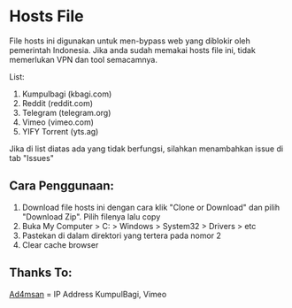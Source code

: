 # Hosts File 
File hosts ini digunakan untuk men-bypass web yang diblokir oleh pemerintah Indonesia. Jika anda sudah memakai hosts file ini, tidak memerlukan VPN dan tool semacamnya.

List:
1) Kumpulbagi (kbagi.com)
2) Reddit (reddit.com)
3) Telegram (telegram.org)
4) Vimeo (vimeo.com)
5) YIFY Torrent (yts.ag)

Jika di list diatas ada yang tidak berfungsi, silahkan menambahkan issue di tab "Issues"

## Cara Penggunaan:
1) Download file hosts ini dengan cara klik "Clone or Download" dan pilih "Download Zip". Pilih filenya lalu copy
2) Buka My Computer > C: > Windows > System32 > Drivers > etc
3) Pastekan di dalam direktori yang tertera pada nomor 2
4) Clear cache browser





## Thanks To:
[Ad4msan](https://ad4msan.com/) = IP Address KumpulBagi, Vimeo
